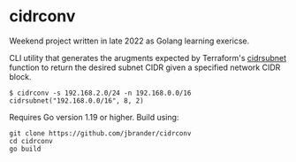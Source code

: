# cidrconv

Weekend project written in late 2022 as Golang learning exericse.

CLI utility that generates the arugments expected by Terraform's [cidrsubnet](https://developer.hashicorp.com/terraform/language/functions/cidrsubnet) function to return the desired subnet CIDR given a specified network CIDR block.

```
$ cidrconv -s 192.168.2.0/24 -n 192.168.0.0/16
cidrsubnet("192.168.0.0/16", 8, 2)
```

Requires Go version 1.19 or higher. Build using:

```
git clone https://github.com/jbrander/cidrconv
cd cidrconv
go build
```
